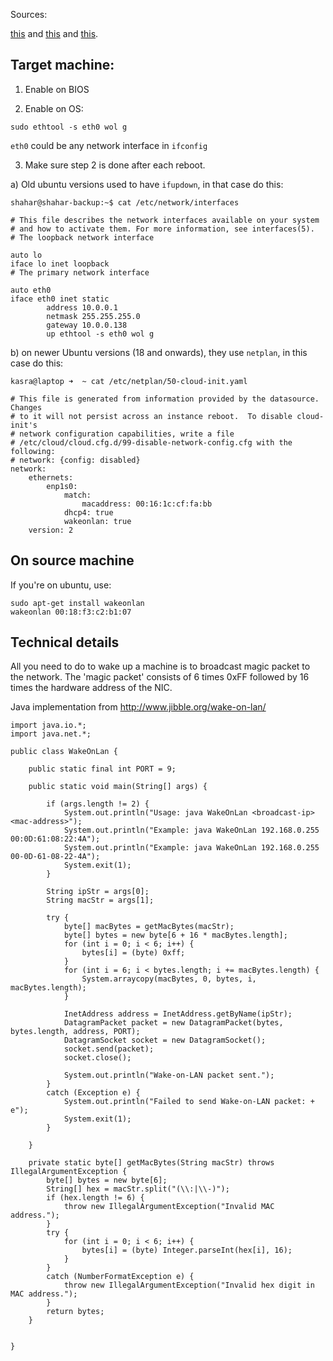 
Sources: 

[this](https://help.ubuntu.com/community/WakeOnLan) and [this](http://ubuntuguide.net/remotely-turn-on-ubuntu-from-lan) and [this](https://askubuntu.com/questions/1053302/wake-on-lan-not-working-if-i-turn-of-with-ubuntu).



## Target machine:

1) Enable on BIOS

2) Enable on OS:
```
sudo ethtool -s eth0 wol g
```

`eth0` could be any network interface in `ifconfig`

3) Make sure step 2 is done after each reboot.

a) Old ubuntu versions used to have `ifupdown`, in that case do this:

```
shahar@shahar-backup:~$ cat /etc/network/interfaces

# This file describes the network interfaces available on your system
# and how to activate them. For more information, see interfaces(5).
# The loopback network interface

auto lo
iface lo inet loopback
# The primary network interface

auto eth0
iface eth0 inet static
        address 10.0.0.1
        netmask 255.255.255.0
        gateway 10.0.0.138
        up ethtool -s eth0 wol g
```

b) on newer Ubuntu versions (18 and onwards), they use `netplan`, in this case do this:

```
kasra@laptop ➜  ~ cat /etc/netplan/50-cloud-init.yaml 

# This file is generated from information provided by the datasource.  Changes
# to it will not persist across an instance reboot.  To disable cloud-init's
# network configuration capabilities, write a file
# /etc/cloud/cloud.cfg.d/99-disable-network-config.cfg with the following:
# network: {config: disabled}
network:
    ethernets:
        enp1s0:
            match:
                macaddress: 00:16:1c:cf:fa:bb
            dhcp4: true
            wakeonlan: true
    version: 2

```


## On source machine


If you're on ubuntu, use:
```
sudo apt-get install wakeonlan
wakeonlan 00:18:f3:c2:b1:07
```



## Technical details

All you need to do to wake up a machine is to broadcast magic packet to the network. The 'magic packet' consists of 6 times 0xFF followed by 16 times the hardware address of the NIC.

Java implementation from http://www.jibble.org/wake-on-lan/

```
import java.io.*;
import java.net.*;

public class WakeOnLan {
    
    public static final int PORT = 9;    
    
    public static void main(String[] args) {
        
        if (args.length != 2) {
            System.out.println("Usage: java WakeOnLan <broadcast-ip> <mac-address>");
            System.out.println("Example: java WakeOnLan 192.168.0.255 00:0D:61:08:22:4A");
            System.out.println("Example: java WakeOnLan 192.168.0.255 00-0D-61-08-22-4A");
            System.exit(1);
        }
        
        String ipStr = args[0];
        String macStr = args[1];
        
        try {
            byte[] macBytes = getMacBytes(macStr);
            byte[] bytes = new byte[6 + 16 * macBytes.length];
            for (int i = 0; i < 6; i++) {
                bytes[i] = (byte) 0xff;
            }
            for (int i = 6; i < bytes.length; i += macBytes.length) {
                System.arraycopy(macBytes, 0, bytes, i, macBytes.length);
            }
            
            InetAddress address = InetAddress.getByName(ipStr);
            DatagramPacket packet = new DatagramPacket(bytes, bytes.length, address, PORT);
            DatagramSocket socket = new DatagramSocket();
            socket.send(packet);
            socket.close();
            
            System.out.println("Wake-on-LAN packet sent.");
        }
        catch (Exception e) {
            System.out.println("Failed to send Wake-on-LAN packet: + e");
            System.exit(1);
        }
        
    }
    
    private static byte[] getMacBytes(String macStr) throws IllegalArgumentException {
        byte[] bytes = new byte[6];
        String[] hex = macStr.split("(\\:|\\-)");
        if (hex.length != 6) {
            throw new IllegalArgumentException("Invalid MAC address.");
        }
        try {
            for (int i = 0; i < 6; i++) {
                bytes[i] = (byte) Integer.parseInt(hex[i], 16);
            }
        }
        catch (NumberFormatException e) {
            throw new IllegalArgumentException("Invalid hex digit in MAC address.");
        }
        return bytes;
    }
    
   
}
```
